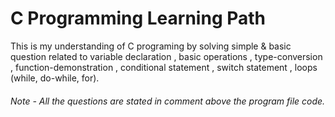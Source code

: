# C Programming Learning Path

This is my understanding of C programing by solving simple & basic question related to variable declaration , basic operations , type-conversion , function-demonstration , conditional statement , switch statement , loops (while, do-while, for).

###### Note - All the questions are stated in comment above the program file code.
